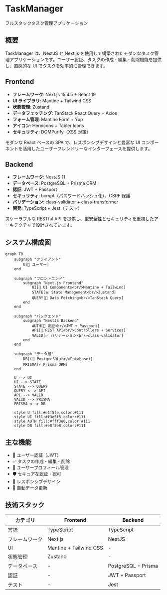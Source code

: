 # TaskManager

フルスタックタスク管理アプリケーション

## 概要

TaskManager は、NestJS と Next.js を使用して構築されたモダンなタスク管理アプリケーションです。ユーザー認証、タスクの作成・編集・削除機能を提供し、直感的な UI でタスクを効率的に管理できます。

## Frontend

- **フレームワーク**: Next.js 15.4.5 + React 19
- **UI ライブラリ**: Mantine + Tailwind CSS
- **状態管理**: Zustand
- **データフェッチング**: TanStack React Query + Axios
- **フォーム管理**: Mantine Form + Yup
- **アイコン**: Heroicons + Tabler Icons
- **セキュリティ**: DOMPurify（XSS 対策）

モダンな React ベースの SPA で、レスポンシブデザインと豊富な UI コンポーネントを活用したユーザーフレンドリーなインターフェースを提供します。

## Backend

- **フレームワーク**: NestJS 11
- **データベース**: PostgreSQL + Prisma ORM
- **認証**: JWT + Passport
- **セキュリティ**: bcrypt（パスワードハッシュ化）、CSRF 保護
- **バリデーション**: class-validator + class-transformer
- **開発**: TypeScript + Jest（テスト）

スケーラブルな RESTful API を提供し、型安全性とセキュリティを重視したアーキテクチャで設計されています。

## システム構成図

```mermaid
graph TB
    subgraph "クライアント"
        U[👤 ユーザー]
    end

    subgraph "フロントエンド"
        subgraph "Next.js Frontend"
            UI[🎨 UI Components<br/>Mantine + Tailwind]
            STATE[📊 State Management<br/>Zustand]
            QUERY[🔄 Data Fetching<br/>TanStack Query]
        end
    end

    subgraph "バックエンド"
        subgraph "NestJS Backend"
            AUTH[🔐 認証<br/>JWT + Passport]
            API[🚀 REST API<br/>Controllers + Services]
            VALID[✅ バリデーション<br/>class-validator]
        end
    end

    subgraph "データ層"
        DB[(🗄️ PostgreSQL<br/>Database)]
        PRISMA[⚡ Prisma ORM]
    end

    U --> UI
    UI --> STATE
    STATE --> QUERY
    QUERY <--> API
    API --> VALID
    VALID --> PRISMA
    PRISMA <--> DB

    style U fill:#e1f5fe,color:#111
    style UI fill:#f3e5f5,color:#111
    style AUTH fill:#fff3e0,color:#111
    style DB fill:#e8f5e8,color:#111
```

## 主な機能

- 🔐 ユーザー認証（JWT）
- ✅ タスクの作成・編集・削除
- 👤 ユーザープロフィール管理
- 🛡️ セキュアな認証・認可
- 📱 レスポンシブデザイン
- 🔄 自動データ更新

## 技術スタック

| カテゴリ       | Frontend               | Backend             |
| -------------- | ---------------------- | ------------------- |
| 言語           | TypeScript             | TypeScript          |
| フレームワーク | Next.js                | NestJS              |
| UI             | Mantine + Tailwind CSS | -                   |
| 状態管理       | Zustand                | -                   |
| データベース   | -                      | PostgreSQL + Prisma |
| 認証           | -                      | JWT + Passport      |
| テスト         | -                      | Jest                |
